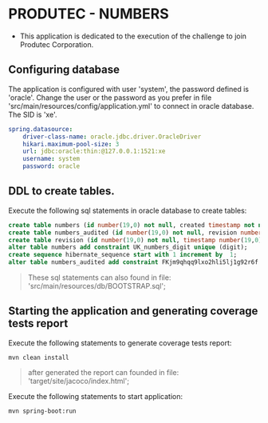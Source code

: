 # PRODUTEC - NUMBERS

- This application is dedicated to the execution of the challenge to join Produtec Corporation.

## Configuring database

The application is configured with user 'system', the password defined is 'oracle'. 
Change the user or the password as you prefer in file 'src/main/resources/config/application.yml' to connect in oracle database. The SID is 'xe'.

```yaml
spring.datasource:
    driver-class-name: oracle.jdbc.driver.OracleDriver
    hikari.maximum-pool-size: 3
    url: jdbc:oracle:thin:@127.0.0.1:1521:xe
    username: system
    password: oracle
```

## DDL to create tables.

Execute the following sql statements in oracle database to create tables:

```sql
create table numbers (id number(19,0) not null, created timestamp not null, updated timestamp, digit number(5,0) not null check (digit<=100 AND digit>=1), processing_time number(10,0) not null, primary key (id));
create table numbers_audited (id number(19,0) not null, revision number(19,0) not null, revision_type number(3,0), digit number(5,0), processing_time number(10,0), primary key (id, revision));
create table revision (id number(19,0) not null, timestamp number(19,0) not null, user_id number(19,0), primary key (id));
alter table numbers add constraint UK_numbers_digit unique (digit);
create sequence hibernate_sequence start with 1 increment by  1;
alter table numbers_audited add constraint FKjm9qhqq9lxo2hli5lj1g92r6f foreign key (revision) references revision;
```

> These sql statements can also found in file: 'src/main/resources/db/BOOTSTRAP.sql';

## Starting the application and generating coverage tests report

Execute the following statements to generate coverage tests report:
```shell script
mvn clean install
```

> after generated the report can founded in file: 'target/site/jacoco/index.html';

Execute the following statements to start application:

```shell script
mvn spring-boot:run
```
